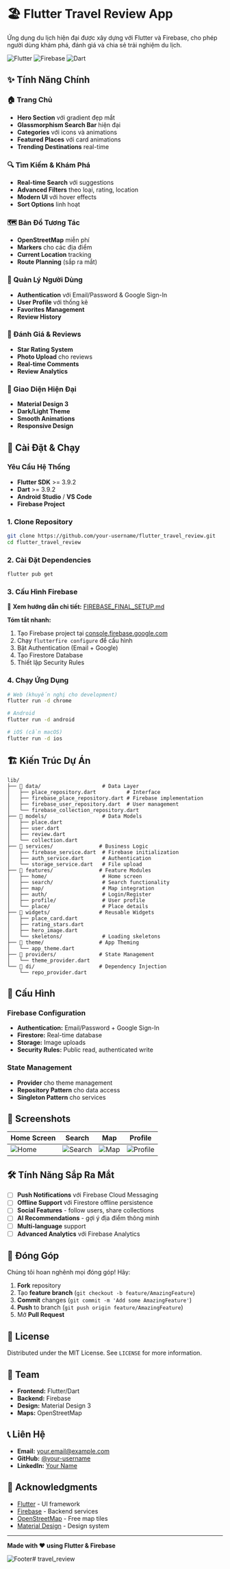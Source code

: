 # 🏖️ Flutter Travel Review App

Ứng dụng du lịch hiện đại được xây dựng với Flutter và Firebase, cho phép người dùng khám phá, đánh giá và chia sẻ trải nghiệm du lịch.

![Flutter](https://img.shields.io/badge/Flutter-02569B?style=for-the-badge&logo=flutter&logoColor=white)
![Firebase](https://img.shields.io/badge/Firebase-FFCA28?style=for-the-badge&logo=firebase&logoColor=black)
![Dart](https://img.shields.io/badge/Dart-0175C2?style=for-the-badge&logo=dart&logoColor=white)

## ✨ Tính Năng Chính

### 🏠 Trang Chủ
- **Hero Section** với gradient đẹp mắt
- **Glassmorphism Search Bar** hiện đại
- **Categories** với icons và animations
- **Featured Places** với card animations
- **Trending Destinations** real-time

### 🔍 Tìm Kiếm & Khám Phá
- **Real-time Search** với suggestions
- **Advanced Filters** theo loại, rating, location
- **Modern UI** với hover effects
- **Sort Options** linh hoạt

### 🗺️ Bản Đồ Tương Tác
- **OpenStreetMap** miễn phí
- **Markers** cho các địa điểm
- **Current Location** tracking
- **Route Planning** (sắp ra mắt)

### 👤 Quản Lý Người Dùng
- **Authentication** với Email/Password & Google Sign-In
- **User Profile** với thống kê
- **Favorites Management** 
- **Review History**

### 📝 Đánh Giá & Reviews
- **Star Rating System**
- **Photo Upload** cho reviews
- **Real-time Comments**
- **Review Analytics**

### 🎨 Giao Diện Hiện Đại
- **Material Design 3**
- **Dark/Light Theme**
- **Smooth Animations**
- **Responsive Design**

## 🚀 Cài Đặt & Chạy

### Yêu Cầu Hệ Thống
- **Flutter SDK** >= 3.9.2
- **Dart** >= 3.9.2
- **Android Studio** / **VS Code**
- **Firebase Project**

### 1. Clone Repository
```bash
git clone https://github.com/your-username/flutter_travel_review.git
cd flutter_travel_review
```

### 2. Cài Đặt Dependencies
```bash
flutter pub get
```

### 3. Cấu Hình Firebase
📖 **Xem hướng dẫn chi tiết:** [FIREBASE_FINAL_SETUP.md](./FIREBASE_FINAL_SETUP.md)

**Tóm tắt nhanh:**
1. Tạo Firebase project tại [console.firebase.google.com](https://console.firebase.google.com)
2. Chạy `flutterfire configure` để cấu hình
3. Bật Authentication (Email + Google)
4. Tạo Firestore Database
5. Thiết lập Security Rules

### 4. Chạy Ứng Dụng
```bash
# Web (khuyến nghị cho development)
flutter run -d chrome

# Android
flutter run -d android

# iOS (cần macOS)
flutter run -d ios
```

## 🏗️ Kiến Trúc Dự Án

```
lib/
├── 📁 data/                    # Data Layer
│   ├── place_repository.dart          # Interface
│   ├── firebase_place_repository.dart # Firebase implementation
│   ├── firebase_user_repository.dart  # User management
│   └── firebase_collection_repository.dart
├── 📁 models/                  # Data Models
│   ├── place.dart
│   ├── user.dart
│   ├── review.dart
│   └── collection.dart
├── 📁 services/               # Business Logic
│   ├── firebase_service.dart  # Firebase initialization
│   ├── auth_service.dart      # Authentication
│   └── storage_service.dart   # File upload
├── 📁 features/               # Feature Modules
│   ├── home/                  # Home screen
│   ├── search/                # Search functionality
│   ├── map/                   # Map integration
│   ├── auth/                  # Login/Register
│   ├── profile/               # User profile
│   └── place/                 # Place details
├── 📁 widgets/                # Reusable Widgets
│   ├── place_card.dart
│   ├── rating_stars.dart
│   ├── hero_image.dart
│   └── skeletons/             # Loading skeletons
├── 📁 theme/                  # App Theming
│   └── app_theme.dart
├── 📁 providers/              # State Management
│   └── theme_provider.dart
└── 📁 di/                     # Dependency Injection
    └── repo_provider.dart
```

## 🔧 Cấu Hình

### Firebase Configuration
- **Authentication:** Email/Password + Google Sign-In
- **Firestore:** Real-time database
- **Storage:** Image uploads
- **Security Rules:** Public read, authenticated write

### State Management
- **Provider** cho theme management
- **Repository Pattern** cho data access
- **Singleton Pattern** cho services

## 📱 Screenshots

| Home Screen | Search | Map | Profile |
|-------------|--------|-----|---------|
| ![Home](./screenshots/home.png) | ![Search](./screenshots/search.png) | ![Map](./screenshots/map.png) | ![Profile](./screenshots/profile.png) |

## 🛠️ Tính Năng Sắp Ra Mắt

- [ ] **Push Notifications** với Firebase Cloud Messaging
- [ ] **Offline Support** với Firestore offline persistence
- [ ] **Social Features** - follow users, share collections
- [ ] **AI Recommendations** - gợi ý địa điểm thông minh
- [ ] **Multi-language** support
- [ ] **Advanced Analytics** với Firebase Analytics

## 🤝 Đóng Góp

Chúng tôi hoan nghênh mọi đóng góp! Hãy:

1. **Fork** repository
2. Tạo **feature branch** (`git checkout -b feature/AmazingFeature`)
3. **Commit** changes (`git commit -m 'Add some AmazingFeature'`)
4. **Push** to branch (`git push origin feature/AmazingFeature`)
5. Mở **Pull Request**

## 📄 License

Distributed under the MIT License. See `LICENSE` for more information.

## 👥 Team

- **Frontend:** Flutter/Dart
- **Backend:** Firebase
- **Design:** Material Design 3
- **Maps:** OpenStreetMap

## 📞 Liên Hệ

- **Email:** your.email@example.com
- **GitHub:** [@your-username](https://github.com/your-username)
- **LinkedIn:** [Your Name](https://linkedin.com/in/your-profile)

## 🙏 Acknowledgments

- [Flutter](https://flutter.dev) - UI framework
- [Firebase](https://firebase.google.com) - Backend services
- [OpenStreetMap](https://www.openstreetmap.org) - Free map tiles
- [Material Design](https://material.io) - Design system

---

**Made with ❤️ using Flutter & Firebase**

![Footer](./assets/footer.png)#   t r a v e l _ r e v i e w  
 